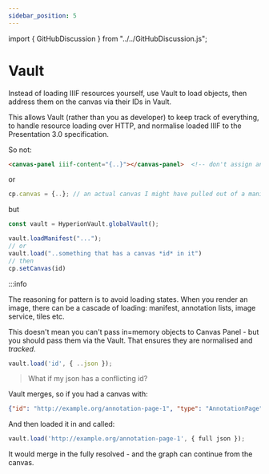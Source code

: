 ```yaml
---
sidebar_position: 5
---
```


import { GitHubDiscussion } from "../../GitHubDiscussion.js";

# Vault

Instead of loading IIIF resources yourself, use Vault to load objects, then address them on the canvas via their IDs in Vault.

This allows Vault (rather than you as developer) to keep track of everything, to handle resource loading over HTTP, and normalise loaded IIIF to the Presentation 3.0 specification.

So not:

```html
<canvas-panel iiif-content="{..}"></canvas-panel>  <!-- don't assign an object -->
```

or 

```js
cp.canvas = {..}; // an actual canvas I might have pulled out of a manifest I fetched myself
```

but

```js
const vault = HyperionVault.globalVault();

vault.loadManifest("...");
// or
vault.load("..something that has a canvas *id* in it")
// then
cp.setCanvas(id)
```

:::info

The reasoning for pattern is to avoid loading states. When you render an image, there can be a cascade of loading: manifest, annotation lists, image service, tiles etc. 

This doesn't mean you can't pass in=memory objects to Canvas Panel - but you should pass them via the Vault. That ensures they are normalised and _tracked_.

```js
vault.load('id', { ..json });
```

> What if my json has a conflicting id?

Vault merges, so if you had a canvas with:

```json
{"id": "http://example.org/annotation-page-1", "type": "AnnotationPage"}
```

And then loaded it in and called:

```js
vault.load('http://example.org/annotation-page-1', { full json });
```

It would merge in the fully resolved - and the graph can continue from the canvas.

